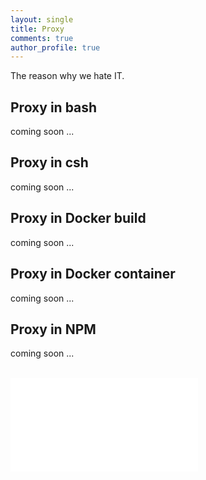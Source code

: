 ```yaml
---
layout: single
title: Proxy
comments: true
author_profile: true
---
```


The reason why we hate IT.

## Proxy in bash

coming soon ...

## Proxy in csh

coming soon ...

## Proxy in Docker build

coming soon ...

## Proxy in Docker container

coming soon ...

## Proxy in NPM

coming soon ...

<br/>

<iframe data-aa="1180202" src="//acceptable.a-ads.com/1180202?size=Adaptive&background_color=141010&text_color=ff9f00&title_color=ff9900&title_hover_color=ff9900&link_color=ff9900&link_hover_color=ff9900" scrolling="no" style="border:0px; padding:0; overflow:hidden" allowtransparency="true"></iframe>


